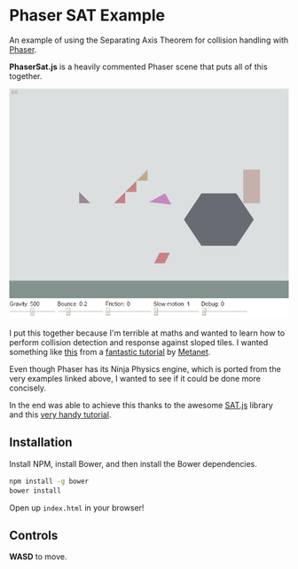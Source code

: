 # Phaser SAT Example

An example of using the Separating Axis Theorem for collision handling with
[Phaser](https://github.com/photonstorm/phaser).

**PhaserSat.js** is a heavily commented Phaser scene that puts all of this
together.

![A screenshot of the Phaser SAT example in action](screenshot.png)

I put this together because I'm terrible at maths and wanted to learn how to
perform collision detection and response against sloped tiles. I wanted
something like [this](http://www.metanetsoftware.com/technique/diagrams/tutA_demo.html)
from a [fantastic tutorial](http://www.metanetsoftware.com/technique/tutorialA.html)
by [Metanet](http://www.metanetsoftware.com/).

Even though Phaser has its Ninja Physics engine, which is ported from the very
examples linked above, I wanted to see if it could be done more concisely.

In the end was able to achieve this thanks to the awesome
[SAT.js](https://github.com/jriecken/sat-js) library and this
[very handy tutorial](http://elancev.name/oliver/2D%20polygon.htm#tut4).

## Installation

Install NPM, install Bower, and then install the Bower dependencies.

```bash
npm install -g bower
bower install
```

Open up `index.html` in your browser!

## Controls

**WASD** to move.
